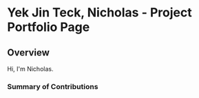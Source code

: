 # Yek Jin Teck, Nicholas - Project Portfolio Page

## Overview
Hi, I'm Nicholas.

### Summary of Contributions
